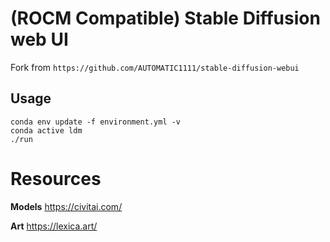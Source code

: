 # (ROCM Compatible) Stable Diffusion web UI 

Fork from `https://github.com/AUTOMATIC1111/stable-diffusion-webui` 


## Usage

```
conda env update -f environment.yml -v
conda active ldm
./run
```

# Resources
**Models**
https://civitai.com/

**Art**
https://lexica.art/
